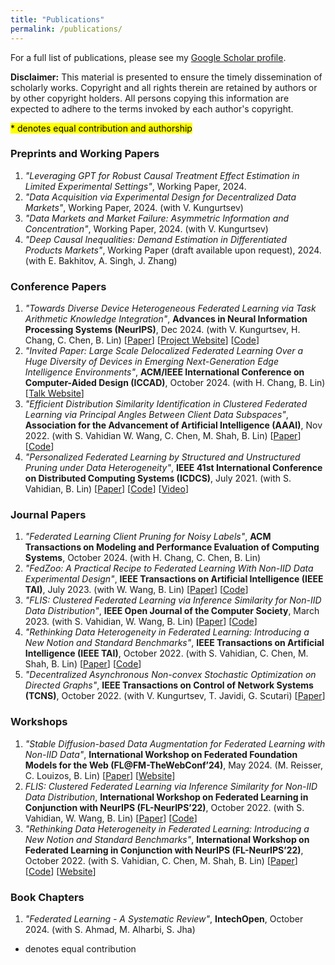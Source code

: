 ```yaml
---
title: "Publications"
permalink: /publications/
---
```


For a full list of publications, please see my <a href="{{ site.author.googlescholar }}" target="_blank">Google Scholar profile</a>.

**Disclaimer:** This material is presented to ensure the timely dissemination of scholarly works. Copyright and all rights therein are retained by authors or by other copyright holders. All persons copying this information are expected to adhere to the terms invoked by each author's copyright.

<p><mark>* denotes equal contribution and authorship</mark></p>

### Preprints and Working Papers
1. *"Leveraging GPT for Robust Causal Treatment Effect Estimation in Limited Experimental Settings"*, Working Paper, 2024.
2. *"Data Acquisition via Experimental Design for Decentralized Data Markets"*, Working Paper, 2024. (with V. Kungurtsev)
3. *"Data Markets and Market Failure: Asymmetric Information and Concentration"*, Working Paper, 2024. (with V. Kungurtsev)
5. *"Deep Causal Inequalities: Demand Estimation in Differentiated Products Markets"*, Working Paper (draft available upon request), 2024. (with E. Bakhitov, A. Singh, J. Zhang)

### Conference Papers
1. *"Towards Diverse Device Heterogeneous Federated Learning via Task Arithmetic Knowledge Integration"*, **Advances in Neural Information Processing Systems (NeurIPS)**, Dec 2024. (with V. Kungurtsev, H. Chang, C. Chen, B. Lin) [<a href="https://arxiv.org/abs/2409.18461">Paper</a>] [<a href="https://mmorafah.github.io/takflpage/">Project Website</a>] [<a href="https://github.com/mmorafah/takfl">Code</a>]
2. *"Invited Paper: Large Scale Delocalized Federated Learning Over a Huge Diversity of Devices in Emerging Next-Generation Edge Intelligence Environments"*, **ACM/IEEE International Conference on Computer-Aided Design (ICCAD)**, October 2024. (with H. Chang, B. Lin) [<a href="https://2024.iccad.com/ss4">Talk Website</a>]
3. *"Efficient Distribution Similarity Identification in Clustered Federated Learning via Principal Angles Between Client Data Subspaces"*, **Association for the Advancement of Artificial Intelligence (AAAI)**, Nov 2022. (with S. Vahidian W. Wang, C. Chen, M. Shah, B. Lin) [<a href="https://arxiv.org/abs/2209.10526">Paper</a>] [<a href="https://github.com/MMorafah/PACFL">Code</a>]
4. *"Personalized Federated Learning by Structured and Unstructured Pruning under Data Heterogeneity"*, **IEEE 41st International Conference on Distributed Computing Systems (ICDCS)**, July 2021. (with S. Vahidian, B. Lin) [<a href="https://ieeexplore.ieee.org/document/9545941">Paper</a>] [<a href="https://github.com/MMorafah/Sub-FedAvg">Code</a>] [<a href="https://www.youtube.com/watch?v=ttY7T8W5YQE">Video</a>]

### Journal Papers
1. *"Federated Learning Client Pruning for Noisy Labels"*, **ACM Transactions on Modeling and Performance Evaluation of Computing Systems**, October 2024. (with H. Chang, C. Chen, B. Lin)
2. *"FedZoo: A Practical Recipe to Federated Learning With Non-IID Data Experimental Design"*, **IEEE Transactions on Artificial Intelligence (IEEE TAI)**, July 2023. (with W. Wang, B. Lin) [<a href="https://arxiv.org/abs/2208.09754">Paper</a>] [<a href="https://github.com/MMorafah/FedZoo-Bench">Code</a>]
3. *"FLIS: Clustered Federated Learning via Inference Similarity for Non-IID Data Distribution"*, **IEEE Open Journal of the Computer Society**, March 2023. (with S. Vahidian, W. Wang, B. Lin) [<a href="https://arxiv.org/abs/2209.15595">Paper</a>] [<a href="https://github.com/MMorafah/FLIS">Code</a>]
4. *"Rethinking Data Heterogeneity in Federated Learning: Introducing a New Notion and Standard Benchmarks"*, **IEEE Transactions on Artificial Intelligence (IEEE TAI)**, October 2022. (with S. Vahidian, C. Chen, M. Shah, B. Lin) [<a href="https://arxiv.org/abs/2209.15595">Paper</a>] [<a href="https://github.com/MMorafah/FL-SC-NIID">Code</a>]
5. *"Decentralized Asynchronous Non-convex Stochastic Optimization on Directed Graphs"*, **IEEE Transactions on Control of Network Systems (TCNS)**, October 2022. (with V. Kungurtsev, T. Javidi, G. Scutari) [<a href="https://arxiv.org/abs/2110.10406">Paper</a>]

### Workshops
1. *"Stable Diffusion-based Data Augmentation for Federated Learning with Non-IID Data"*, **International Workshop on Federated Foundation Models for the Web (FL@FM-TheWebConf’24)**, May 2024. (M. Reisser, C. Louizos, B. Lin) [<a href="https://federated-learning.org/fl@fm-www-2024/">Paper</a>] [<a href="https://federated-learning.org/fl@fm-www-2024/">Website</a>]
2. *FLIS: Clustered Federated Learning via Inference Similarity for Non-IID Data Distribution*, **International Workshop on Federated Learning in Conjunction with NeurIPS (FL-NeurIPS’22)**, October 2022. (with S. Vahidian, W. Wang, B. Lin) [<a href="https://arxiv.org/abs/2208.09754">Paper</a>] [<a href="https://github.com/MMorafah/FLIS">Code</a>]
3. *"Rethinking Data Heterogeneity in Federated Learning: Introducing a New Notion and Standard Benchmarks"*, **International Workshop on Federated Learning in Conjunction with NeurIPS (FL-NeurIPS’22)**, October 2022. (with S. Vahidian, C. Chen, M. Shah, B. Lin) [<a href="https://arxiv.org/abs/2209.15595">Paper</a>] [<a href="https://github.com/MMorafah/FL-SC-NIID">Code</a>] [<a href="https://federated-learning.org/fl-neurips-2022/">Website</a>]

### Book Chapters
1. *"Federated Learning - A Systematic Review"*, **IntechOpen**, October 2024. (with S. Ahmad, M. Alharbi, S. Jha)

* denotes equal contribution
